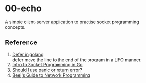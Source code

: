 # 00-echo
A simple client-server application to practise socket programming concepts.

## Reference
1. [Defer in golang](https://www.youtube.com/watch?v=jiy584-vv38) </br>
defer move the line to the end of the program in a LIFO manner.
2. [Intro to Socket Programming in Go](https://www.developer.com/languages/intro-socket-programming-go/)
3. [Should I use panic or return error?](https://stackoverflow.com/questions/44504354/should-i-use-panic-or-return-error)
4. [Beej's Guide to Network Programming](https://beej.us/guide/bgnet/html/index-wide.html)
